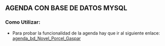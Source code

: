 ## AGENDA CON BASE DE DATOS MYSQL

### Como Utilizar:

- Para probar la funcionalidad de la agenda hay que ir al siguiente enlace: [agenda_bd_Novel_Porcel_Gaspar](http://gnovel.ddns.net/Capitulo05/evaluables/agenda_bd_Novel_Porcel_Gaspar/)



